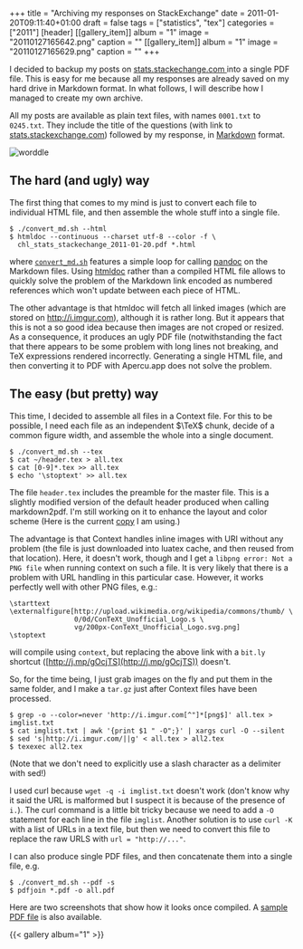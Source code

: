 +++
title = "Archiving my responses on StackExchange"
date = 2011-01-20T09:11:40+01:00
draft = false
tags = ["statistics", "tex"]
categories = ["2011"]
[header]
[[gallery_item]]
album = "1"
image = "20110127165642.png"
caption = ""
[[gallery_item]]
album = "1"
image = "20110127165629.png"
caption = ""
+++

I decided to backup my posts on [stats.stackechange.com ](http://stats.stackechange.com) into a single PDF file. This is easy for me because all my responses are already saved on my hard drive in Markdown format. In what follows, I will describe how I managed to create my own archive.

All my posts are available as plain text files, with names `0001.txt` to `0245.txt`. They include the title of the questions (with link to [stats.stackexchange.com](stats.stackexchange.com)) followed by my response, in [Markdown](http://daringfireball.net/projects/markdown/syntax) format.

![worddle](/img/20110121111926.png)

## The hard (and ugly) way

The first thing that comes to my mind is just to convert each file to individual HTML file, and then assemble the whole stuff into a single file.

```
$ ./convert_md.sh --html
$ htmldoc --continuous --charset utf-8 --color -f \
  chl_stats_stackechange_2011-01-20.pdf *.html
```

where <i class="fa fa-file-code-o fa-1x"></i> [`convert_md.sh`](http://www.aliquote.org/pub/convert_md.sh) features a simple loop for calling [pandoc](http://johnmacfarlane.net/pandoc/) on the Markdown files. Using [htmldoc](http://www.htmldoc.org/) rather than a compiled HTML file allows to quickly solve the problem of the Markdown link encoded as numbered references which won't update between each piece of HTML. 

The other advantage is that htmldoc will fetch all linked images (which are stored on <http://i.imgur.com>), although it is rather long. But it appears that this is not a so good idea because then images are not croped or resized. As a consequence, it produces an ugly PDF file (notwithstanding the fact that there appears to be some problem with long lines not breaking, and TeX expressions rendered incorrectly. Generating a single HTML file, and then converting it to PDF with Apercu.app does not solve the problem.


## The easy (but pretty) way

This time, I decided to assemble all files in a Context file. For this to be possible, I need each file as an independent $\TeX$ chunk, decide of a common figure width, and assemble the whole into a single document.

```
$ ./convert_md.sh --tex
$ cat ~/header.tex > all.tex
$ cat [0-9]*.tex >> all.tex
$ echo '\stoptext' >> all.tex
```

The file `header.tex` includes the preamble for the master file. This is a slightly modified version of the default header produced when calling markdown2pdf. I'm still working on it to enhance the layout and color scheme (Here is the current <i class="fa fa-file-code-o fa-1x"></i> [copy](http://www.aliquote.org/pub/header.tex) I am using.)

The advantage is that Context handles inline images with URI without any problem (the file is just downloaded into luatex cache, and then reused from that location). Here, it doesn't work, though and I get a `libpng error: Not a PNG file` when running context on such a file. It is very likely that there is a problem with URL handling in this particular case. However, it works perfectly well with other PNG files, e.g.:

```
\starttext
\externalfigure[http://upload.wikimedia.org/wikipedia/commons/thumb/ \   
                0/0d/ConTeXt_Unofficial_Logo.s \
                vg/200px-ConTeXt_Unofficial_Logo.svg.png]
\stoptext
```

will compile using `context`, but replacing the above link with a `bit.ly` shortcut ([http://j.mp/gOcjTS](http://j.mp/gOcjTS)) doesn't.

So, for the time being, I just grab images on the fly and put them in the same folder, and I make a `tar.gz` just after Context files have been processed.

```
$ grep -o --color=never 'http://i.imgur.com[^"]*[png$]' all.tex > imglist.txt
$ cat imglist.txt | awk '{print $1 " -O";}' | xargs curl -O --silent
$ sed 's|http://i.imgur.com/||g' < all.tex > all2.tex
$ texexec all2.tex
```

(Note that we don't need to explicitly use a slash character as a delimiter with sed!)

I used curl because `wget -q -i imglist.txt` doesn't work (don't know why it said the URL is malformed but I suspect it is because of the presence of `i.`). The curl command is a little bit tricky because we need to add a `-O` statement for each line in the file `imglist`. Another solution is to use `curl -K` with a list of URLs in a text file, but then we need to convert this file to replace the raw URLS with `url = "http://..."`.

I can also produce single PDF files, and then concatenate them into a single file, e.g.

```
$ ./convert_md.sh --pdf -s
$ pdfjoin *.pdf -o all.pdf
```

Here are two screenshots that show how it looks once compiled. A <i class="fa fa-file-pdf-o fa-1x"></i> [sample PDF file](http://www.aliquote.org/pub/all2.pdf) is also available. 

{{< gallery album="1" >}}

